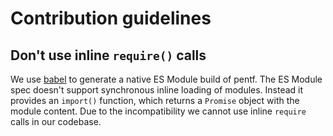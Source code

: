 # Contribution guidelines

## Don't use inline `require()` calls

We use [babel](https://github.com/babel/babel) to generate a native ES Module build of pentf. The ES Module spec doesn't support synchronous inline loading of modules. Instead it provides an `import()` function, which returns a `Promise` object with the module content. Due to the incompatibility we cannot use inline `require` calls in our codebase.
